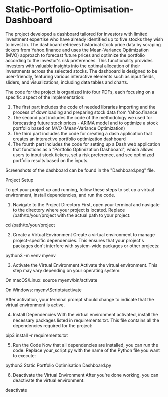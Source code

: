 # Static-Portfolio-Optimisation-Dashboard

The project developed a dashboard tailored for investors with limited investment expertise who have already identified up to five stocks they wish to invest in. The dashboard retrieves historical stock price data by scraping tickers from Yahoo.finance and uses the Mean-Variance Optimization (MVO) approach to forecast future prices and optimize the portfolio according to the investor's risk preferences. This functionality provides investors with valuable insights into the optimal allocation of their investments across the selected stocks. The dashboard is designed to be user-friendly, featuring various interactive elements such as input fields, sliders, and visualizations, including data tables and charts.

The code for the project is organized into four PDFs, each focusing on a specific aspect of the implementation:

1. The first part includes the code of needed libraries importing and the process of downloading and preparing stock data from Yahoo.finance
2. The second part includes the code of the methodology we used for forecasting future stock prices - ARIMA model and to optimize a stock portfolio based on MVO (Mean-Variance Optimization)
3. The third part includes the code for creating a dash application that creates an interactive portfolio optimization dashboard
4. The fourth part includes the code for setting up a Dash web application that functions as a "Portfolio Optimization Dashboard", which allows users to input stock tickers, set a risk preference, and see optimized portfolio results based on the inputs. 

Screenshots of the dashboard can be found in the "Dashboard.png" file.

Project Setup

To get your project up and running, follow these steps to set up a virtual environment, install dependencies, and run the code.

1. Navigate to the Project Directory
First, open your terminal and navigate to the directory where your project is located. Replace /path/to/your/project with the actual path to your project:

cd /path/to/your/project

2. Create a Virtual Environment
Create a virtual environment to manage project-specific dependencies. This ensures that your project's packages don't interfere with system-wide packages or other projects:

python3 -m venv myenv


3. Activate the Virtual Environment
Activate the virtual environment. This step may vary depending on your operating system:

On macOS/Linux:
source myenv/bin/activate

On Windows:
myenv\Scripts\activate

After activation, your terminal prompt should change to indicate that the virtual environment is active.

4. Install Dependencies
With the virtual environment activated, install the necessary packages listed in requirements.txt. This file contains all the dependencies required for the project:

pip3 install -r requirements.txt

5. Run the Code
Now that all dependencies are installed, you can run the code. Replace your_script.py with the name of the Python file you want to execute:

python3 Static Portfolio Optimisation Dashboard.py

6. Deactivate the Virtual Environment
After you're done working, you can deactivate the virtual environment:

deactivate
